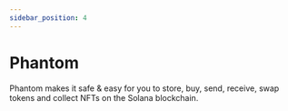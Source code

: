 ```yaml
---
sidebar_position: 4
---
```


# Phantom

Phantom makes it safe & easy for you to store, buy, send, receive, swap tokens and collect NFTs on the Solana blockchain.
